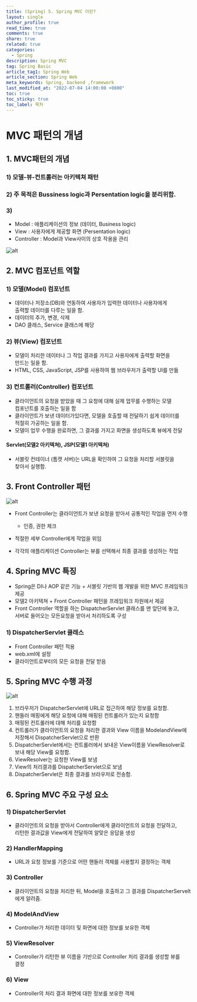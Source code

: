 ```yaml
---
title: (Spring) 5. Spring MVC 이란?
layout: single
author_profile: true
read_time: true
comments: true
share: true
related: true
categories:
  - Spring
description: Spring MVC
tag: Spring Basic
article_tag1: Spring Web
article_section: Spring Web
meta_keywords: Spring, backend ,framework
last_modified_at: "2022-07-04 14:00:00 +0800"
toc: true
toc_sticky: true
toc_label: 목차
---
```


# MVC 패턴의 개념

## 1. MVC패턴의 개념

### 1) 모델-뷰-컨트롤러는 아키텍쳐 패턴

### 2) 주 목적은 Bussiness logic과 Persentation logic을 분리위함.

### 3)

- Model : 애플리케이션의 정보 (데이터, Business logic)
- View : 사용자에게 제공할 화면 (Persentation logic)
- Controller : Model과 View사이의 상호 작용을 관리

![alt](/assets/images/post/spring/9.png)

## 2. MVC 컴포넌트 역할

### 1) 모델(Model) 컴포넌트

- 데이터나 저장소(DB)와 연동하여 사용자가 입력한 데이터나 사용자에게  
  출력할 데이터를 다루는 일을 함.
- 데이터의 추가, 변경, 삭제
- DAO 클래스, Service 클래스에 해당

### 2) 뷰(View) 컴포넌트

- 모델이 처리한 데이터나 그 작업 결과를 가지고 사용자에게 출력할 화면을  
  만드는 일을 함.
- HTML, CSS, JavaScript, JSP를 사용하여 웹 브라우저가 출력할 UI를 만듦

### 3) 컨트롤러(Controller) 컴포넌트

- 클라이언트의 요청을 받았을 때 그 요청에 대해 실제 업무를 수행하는 모델  
  컴포넌트를 호출하는 일을 함
- 클라이언트가 보낸 데이터가있다면, 모델을 호출할 때 전달하기 쉽게 데이터를  
  적절히 가공하는 일을 함.
- 모델이 업무 수행을 완료하면, 그 결과를 가지고 화면을 생성하도록 뷰에게 전달

#### Servlet(모델2 아키텍쳐), JSP(모델1 아키텍쳐)

- 서블릿 컨테이너 (톰캣 서버)는 URL을 확인하여 그 요청을 처리할 서블릿을  
  찾아서 실행함.

## 3. Front Controller 패턴

![alt](/assets/images/post/spring/8.png)

- Front Controller는 클라이언트가 보낸 요청을 받아서 공통적인 작업을 먼저 수행

  - 인증, 권한 체크

- 적절한 세부 Controller에게 작업을 위임
- 각각의 애플리케이션 Controller는 뷰를 선택해서 최종 결과를 생성하는 작업

## 4. Spring MVC 특징

- Spring은 DI나 AOP 같은 기능 + 서블릿 기반의 웹 개발을 위한 MVC 프레임워크 제공
- 모델2 아키텍쳐 + Front Controller 패턴을 프레임워크 차원에서 제공
- Front Controller 역할을 하는 DispatcherServlet 클래스를 맨 앞단에 놓고,  
  서버로 들어오는 모든요청을 받아서 처리하도록 구성

### 1) DispatcherServlet 클래스

- Front Controller 패턴 적용
- web.xml에 설정
- 클라이언트로부터의 모든 요청을 전달 받음

## 5. Spring MVC 수행 과정

![alt](/assets/images/post/spring/10.png)

1. 브라우저가 DispatcherServlet에 URL로 접근하여 해당 정보를 요청함.
2. 핸들러 매핑에게 해당 요청에 대해 매핑된 컨트롤러가 있는지 요청함
3. 매핑된 컨트롤러에 대해 처리를 요청함
4. 컨트롤러가 클라이언트의 요청을 처리한 결과와 View 이름을 ModelandView에  
   저장해서 DispatcherServlet으로 반환
5. DispatcherServlet에서는 컨트롤러에서 보내온 View이름을 ViewResolver로  
   보내 해당 View를 요청함.
6. ViewResolver는 요청한 View를 보냄
7. View의 처리결과를 DispatcherServlet으로 보냄
8. DispatcherServlet은 최종 결과를 브라우저로 전송함.

## 6. Spring MVC 주요 구성 요소

### 1) DispatcherServlet

- 클라이언트의 요청을 받아서 Controller에게 클라이언트의 요청을 전달하고,  
  리턴한 결과값을 View에게 전달하여 알맞은 응답을 생성

### 2) HandlerMapping

- URL과 요청 정보를 기준으로 어떤 핸들러 객체를 사용할지 결정하는 객체

### 3) Controller

- 클라이언트의 요청을 처리한 뒤, Model을 호출하고 그 결과를 DispatcherServelt  
  에게 알려줌.

### 4) ModelAndView

- Controller가 처리한 데이터 및 화면에 대한 정보를 보유한 객체

### 5) ViewResolver

- Controller가 리턴한 뷰 이름을 기반으로 Controller 처리 결과를 생성할 뷰를  
  결정

### 6) View

- Controller의 처리 결과 화면에 대한 정보를 보유한 객체
